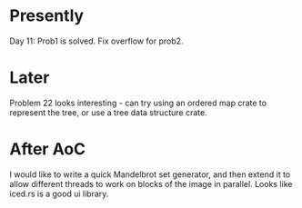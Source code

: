 # Presently
Day 11:
Prob1 is solved.
Fix overflow for prob2.

# Later
Problem 22 looks interesting - can try using an ordered map crate to represent the tree, or use a tree data structure crate.

# After AoC

I would like to write a quick Mandelbrot set generator, 
and then extend it to allow different threads to work 
on blocks of the image in parallel.  Looks like iced.rs is a good ui library.
